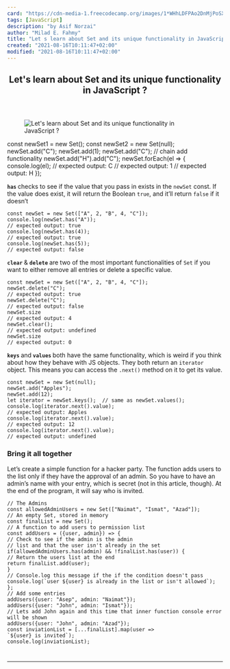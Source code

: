 ```yaml
---
card: "https://cdn-media-1.freecodecamp.org/images/1*WHhLDFPAo2DnMjPoSXV3sw.png"
tags: [JavaScript]
description: "by Asif Norzai"
author: "Milad E. Fahmy"
title: "Let s learn about Set and its unique functionality in JavaScript ?"
created: "2021-08-16T10:11:47+02:00"
modified: "2021-08-16T10:11:47+02:00"
---
```

<div class="site-wrapper">
<main id="site-main" class="site-main outer">
<div class="inner">
<article class="post-full post tag-javascript tag-web-development tag-learning tag-programming tag-tech ">
<header class="post-full-header">
<h1 class="post-full-title">Let's learn about Set and its unique functionality in JavaScript ?</h1>
</header>
<figure class="post-full-image">
<picture>
<source media="(max-width: 700px)" sizes="1px" srcset="data:image/gif;base64,R0lGODlhAQABAIAAAAAAAP///yH5BAEAAAAALAAAAAABAAEAAAIBRAA7 1w">
<source media="(min-width: 701px)" sizes="(max-width: 800px) 400px,
(max-width: 1170px) 700px,
1400px" srcset="https://cdn-media-1.freecodecamp.org/images/1*WHhLDFPAo2DnMjPoSXV3sw.png 300w,
https://cdn-media-1.freecodecamp.org/images/1*WHhLDFPAo2DnMjPoSXV3sw.png 600w,
https://cdn-media-1.freecodecamp.org/images/1*WHhLDFPAo2DnMjPoSXV3sw.png 1000w,
https://cdn-media-1.freecodecamp.org/images/1*WHhLDFPAo2DnMjPoSXV3sw.png 2000w">
<img onerror="this.style.display='none'" src="https://cdn-media-1.freecodecamp.org/images/1*WHhLDFPAo2DnMjPoSXV3sw.png" alt="Let's learn about Set and its unique functionality in JavaScript ?">
</picture>
</figure>
<section class="post-full-content">
<div class="post-content medium-migrated-article">
const newSet1 = new Set();
const newSet2 = new Set(null);
newSet.add("C");
newSet.add(1);
newSet.add("C");
// chain add functionality
newSet.add("H").add("C");
newSet.forEach(el =&gt; {
console.log(el);
// expected output: C
// expected output: 1
// expected output: H
});</code></pre><p><code><strong>has</strong></code><strong> </strong>checks to see if the value that you pass in exists in the <code>newSet</code> const. If the value does exist, it will return the Boolean <code>true</code>, and it’ll return <code>false</code> if it doesn’t</p><pre><code class="language-js">const newSet = new Set(["A", 2, "B", 4, "C"]);
console.log(newSet.has("A"));
// expected output: true
console.log(newSet.has(4));
// expected output: true
console.log(newSet.has(5));
// expected output: false</code></pre><p><code><strong>clear</strong></code><strong> </strong>&amp; <code><strong>delete</strong></code><strong> </strong>are two of the most important functionalities of <code>Set</code> if you want to either remove all entries or delete a specific value.</p><pre><code class="language-js">const newSet = new Set(["A", 2, "B", 4, "C"]);
newSet.delete("C");
// expected output: true
newSet.delete("C");
// expected output: false
newSet.size
// expected output: 4
newSet.clear();
// expected output: undefined
newSet.size
// expected output: 0</code></pre><p><code><strong>keys</strong></code><strong> </strong>and<strong> <code>values</code> </strong>both have the same functionality, which is weird if you think about how they behave with JS objects. They both return an <code>iterator</code> object. This means you can access the <code>.next()</code> method on it to get its value.</p><pre><code class="language-js">const newSet = new Set(null);
newSet.add("Apples");
newSet.add(12);
let iterator = newSet.keys();  // same as newSet.values();
console.log(iterator.next().value);
// expected output: Apples
console.log(iterator.next().value);
// expected output: 12
console.log(iterator.next().value);
// expected output: undefined</code></pre><h3 id="bring-it-all-together"><strong>Bring it all together</strong></h3><p>Let’s create a simple function for a hacker party. The function adds users to the list only if they have the approval of an admin. So you have to have an admin’s name with your entry, which is secret (not in this article, though). At the end of the program, it will say who is invited.</p><pre><code class="language-js">// The Admins
const allowedAdminUsers = new Set(["Naimat", "Ismat", "Azad"]);
// An empty Set, stored in memory
const finalList = new Set();
// A function to add users to permission list
const addUsers = ({user, admin}) =&gt; {
// Check to see if the admin is the admin
// list and that the user isn't already in the set
if(allowedAdminUsers.has(admin) &amp;&amp; !finalList.has(user)) {
// Return the users list at the end
return finalList.add(user);
}
// Console.log this message if the if the condition doesn't pass
console.log(`user ${user} is already in the list or isn't allowed`);
};
// Add some entries
addUsers({user: "Asep", admin: "Naimat"});
addUsers({user: "John", admin: "Ismat"});
// Lets add John again and this time that inner function console error will be shown
addUsers({user: "John", admin: "Azad"});
const inviationList = [...finalList].map(user =&gt;
`${user} is invited`);
console.log(inviationList);
</div>
<hr>
</section>
</article>
</div>
</main>
</div>
<!-- Google Tag Manager (noscript) -->
<!-- End Google Tag Manager (noscript) -->
